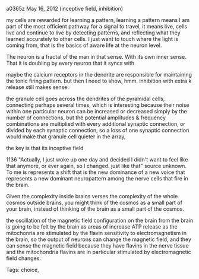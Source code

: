 a0365z
May 16, 2012
(inceptive field, inhibition)

my cells are rewarded for learning a pattern, learning a pattern means I am part of the most officient pathway for a signal to travel, it means live, cells live and continue to live by detecting patterns, and reflecting what they learned accurately to other cells. I just want to touch where the light is coming from, that is the basics of aware life at the neuron level.

The neuron is a fractal of the man in that sense. With its own inner sense. That it is doubling by every neuron that it syncs with

maybe the calcium receptors in the dendrite are responsible for maintaining the tonic firing pattern. but then I need to show, hmm. inhibition with extra k release still makes sense.

the granule cell goes across the dendrites of the pyramidal cells, connecting perhaps several times, which is interesting because their noise within one particular neuron can be increased or decreased simply by the number of connections, but the potential amplitudes & frequency combinations are multiplied with every additional synaptic connection, or divided by each synaptic connection, so a loss of one synaptic connection would make that granule cell quieter in the array,

the key is that its inceptive field

1136 "Actually, I just woke up one day and decided I didn't want to feel like that anymore, or ever again, so I changed. just like that" source unknown. To me is represents a shift that is the new dominance of a new voice that represents a new dominant neuropattern among the nerve cells that fire in the brain. 

Given the complexity inside brains verses the complexity of the whole cosmos outside brains, you might think of the cosmos as a small part of your brain, instead of thinking of the brain as a small part of the cosmos.

the oscillation of the magnetic field configuration on the brain from the brain is going to be felt by the brain as areas of increase ATP release as the mitochonria are stimulated by the flavin sensitivity to electromagnetism in the brain, so the output of neurons can change the magnetic field, and they can sense the magnetic field because they have flavins in the nerve tissue and the mitochondria flavins are in particular stimulated by electromagnetic field changes.

Tags:
  choice,
